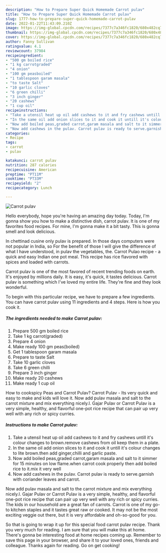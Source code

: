 ```yaml
---
description: "How to Prepare Super Quick Homemade Carrot pulav"
title: "How to Prepare Super Quick Homemade Carrot pulav"
slug: 1777-how-to-prepare-super-quick-homemade-carrot-pulav
date: 2022-01-22T11:43:09.210Z
image: https://img-global.cpcdn.com/recipes/7377c7a346fc1820/680x482cq70/carrot-pulav-recipe-main-photo.jpg
thumbnail: https://img-global.cpcdn.com/recipes/7377c7a346fc1820/680x482cq70/carrot-pulav-recipe-main-photo.jpg
cover: https://img-global.cpcdn.com/recipes/7377c7a346fc1820/680x482cq70/carrot-pulav-recipe-main-photo.jpg
author: Fanny Sullivan
ratingvalue: 4.1
reviewcount: 37984
recipeingredient:
- "500 gm boiled rice"
- "1 kg carrotgraded"
- "4 onion"
- "100 gm peasboiled"
- "1 tablespoon garam masala"
- "to taste Salt"
- "10 garlic cloves"
- "6 green chilli"
- "3 inch ginger"
- "20 cashews"
- "1 cup oil"
recipeinstructions:
- "Take a utensil heat up oil add cashews to it and fry cashews untill it's colour changes to brown.remove cashews from oil keep them in a plate."
- "In the same oil add onion slices to it and cook it untill it's colour changes to lite brown.then add ginger,chilli and garlic paste."
- "Now add boiled peas,graded carrot,garam masala and salt to it simmer for 15 minutes on low flame.when carrot cook properly then add boiled rice to it.mix it very well"
- "Now add cashews in the pulav. Carrot pulav is ready to serve.garnish with coriander leaves and carrot."
categories:
- Recipe
tags:
- carrot
- pulav

katakunci: carrot pulav 
nutrition: 287 calories
recipecuisine: American
preptime: "PT11M"
cooktime: "PT33M"
recipeyield: "2"
recipecategory: Lunch

---
```



![Carrot pulav](https://img-global.cpcdn.com/recipes/7377c7a346fc1820/680x482cq70/carrot-pulav-recipe-main-photo.jpg)

Hello everybody, hope you're having an amazing day today. Today, I'm gonna show you how to make a distinctive dish, carrot pulav. It is one of my favorites food recipes. For mine, I'm gonna make it a bit tasty. This is gonna smell and look delicious.

In chettinad cusine only pulav is prepared. In those days computers were not popular in India, so For the benefit of those I will give the difference of what I have understood, in pulav the vegetables, the. Carrot Pulao recipe - a quick and easy Indian one pot meal. This recipe has rice flavored with spices and loaded with carrots.

Carrot pulav is one of the most favored of recent trending foods on earth. It's enjoyed by millions daily. It is easy, it's quick, it tastes delicious. Carrot pulav is something which I've loved my entire life. They're fine and they look wonderful.


To begin with this particular recipe, we have to prepare a few ingredients. You can have carrot pulav using 11 ingredients and 4 steps. Here is how you cook it.

<!--inarticleads1-->

##### The ingredients needed to make Carrot pulav:

1. Prepare 500 gm boiled rice
1. Take 1 kg carrot(graded)
1. Prepare 4 onion
1. Make ready 100 gm peas(boiled)
1. Get 1 tablespoon garam masala
1. Prepare to taste Salt
1. Take 10 garlic cloves
1. Take 6 green chilli
1. Prepare 3 inch ginger
1. Make ready 20 cashews
1. Make ready 1 cup oil


How to cookspicy Peas and Carrot Pulav? Carrot Pulav - Its very quick and easy to make and kids will love it. Now add pulav masala and salt to the carrot mixture and mix everything nicely.l. Gajar Pulav or Carrot Pulav is a very simple, healthy, and flavorful one-pot rice recipe that can pair up very well with any rich or spicy curries. 

<!--inarticleads2-->

##### Instructions to make Carrot pulav:

1. Take a utensil heat up oil add cashews to it and fry cashews untill it's colour changes to brown.remove cashews from oil keep them in a plate.
1. In the same oil add onion slices to it and cook it untill it's colour changes to lite brown.then add ginger,chilli and garlic paste.
1. Now add boiled peas,graded carrot,garam masala and salt to it simmer for 15 minutes on low flame.when carrot cook properly then add boiled rice to it.mix it very well
1. Now add cashews in the pulav. Carrot pulav is ready to serve.garnish with coriander leaves and carrot.


Now add pulav masala and salt to the carrot mixture and mix everything nicely.l. Gajar Pulav or Carrot Pulav is a very simple, healthy, and flavorful one-pot rice recipe that can pair up very well with any rich or spicy curries. The kids in our household are a great fan of carrots. Carrot is one of my go-to kitchen staples and it tastes great raw or cooked. It may not be the most exciting veggie out there, but it is very affordable and oh-so-good for you. 

So that is going to wrap it up for this special food carrot pulav recipe. Thank you very much for reading. I am sure that you will make this at home. There's gonna be interesting food at home recipes coming up. Remember to save this page in your browser, and share it to your loved ones, friends and colleague. Thanks again for reading. Go on get cooking!
